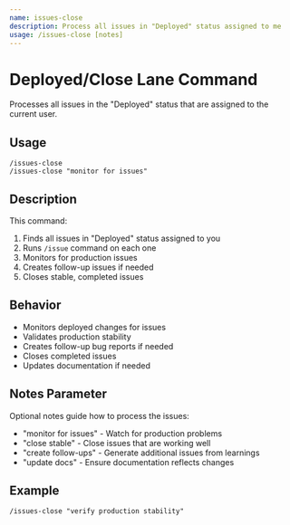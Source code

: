 ```yaml
---
name: issues-close
description: Process all issues in "Deployed" status assigned to me
usage: /issues-close [notes]
---
```


# Deployed/Close Lane Command

Processes all issues in the "Deployed" status that are assigned to the current user.

## Usage
```
/issues-close
/issues-close "monitor for issues"
```

## Description
This command:
1. Finds all issues in "Deployed" status assigned to you
2. Runs `/issue` command on each one
3. Monitors for production issues
4. Creates follow-up issues if needed
5. Closes stable, completed issues

## Behavior
- Monitors deployed changes for issues
- Validates production stability
- Creates follow-up bug reports if needed
- Closes completed issues
- Updates documentation if needed

## Notes Parameter
Optional notes guide how to process the issues:
- "monitor for issues" - Watch for production problems
- "close stable" - Close issues that are working well
- "create follow-ups" - Generate additional issues from learnings
- "update docs" - Ensure documentation reflects changes

## Example
```
/issues-close "verify production stability"
```